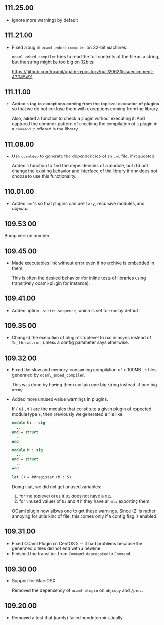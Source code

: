 ## 111.25.00

- ignore more warnings by default

## 111.21.00

- Fixed a bug in `ocaml_embed_compiler` on 32-bit machines.

    `ocaml_embed_compiler` tries to read the full contents of the file as
    a string, but the string might be too big on 32bits:

    https://github.com/ocaml/opam-repository/pull/2062#issuecomment-43045491

## 111.11.00

- Added a tag to exceptions coming from the toplevel execution of
  plugins so that we do not confuse them with exceptions coming from
  the library.

  Also, added a function to check a plugin without executing it.  And
  captured the common pattern of checking the compilation of a plugin
  in a `Command.t` offered in the library.

## 111.08.00

- Use `ocamldep` to generate the dependencies of an `.ml` file, if
  requested.

    Added a function to find the dependencies of a module, but did not
    change the existing behavior and interface of the library if one
    does not choose to use this functionality.

## 110.01.00

- Added `cmi`'s so that plugins can use `lazy`, recursive modules, and
  objects.

## 109.53.00

Bump version number

## 109.45.00

- Made executables link without error even if no archive is embedded
  in them.

  This is often the desired behavior (for inline tests of libraries
  using transitively ocaml-plugin for instance).

## 109.41.00

- Added option `-strict-sequence`, which is set to `true` by default.

## 109.35.00

- Changed the execution of plugin's toplevel to run in async instead
  of `In_thread.run`, unless a config parameter says otherwise.

## 109.32.00

- Fixed the slow and memory-consuming compilation of > 100MB `.c` files generated by `ocaml_embed_compiler`.

  This was done by having them contain one big string instead of one big
  array.

- Added more unused-value warnings in plugins.

  If { `Ui` , `M` } are the modules that constitute a given plugin of
  expected module type `S`, then previously we generated a file like:

  ```ocaml
  module Ui : sig
    ...
  end = struct
    ...
  end

  module M : sig
    ...
  end = struct
    ...
  end

  let () = ##register (M : S)
  ```

  Doing that, we did not get unused variables:

  1. for the toplevel of `Ui` if `Ui` does not have a `mli`.
  2. for unused values of `Ui` and `M` if they have an `mli` exporting them.

  OCaml plugin now allows one to get these warnings.  Since (2) is
  rather annoying for utils kind of file, this comes only if a config
  flag is enabled.

## 109.31.00

- Fixed OCaml Plugin on CentOS 5 -- it had problems because the generated c files did not end with a newline.
- Finished the transition from `Command_deprecated` to `Command`.

## 109.30.00

- Support for Mac OSX

  Removed the dependency of `ocaml-plugin` on `objcopy` and `/proc`.

## 109.20.00

- Removed a test that (rarely) failed nondeterministically.

